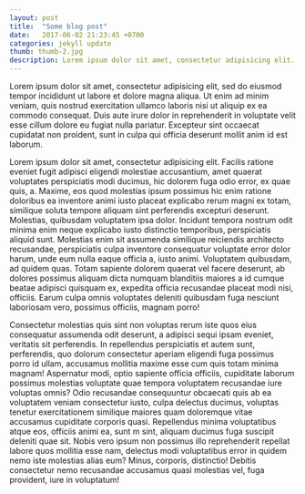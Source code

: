 ```yaml
---
layout: post
title:  "Some blog post"
date:   2017-06-02 21:23:45 +0700
categories: jekyll update
thumb: thumb-2.jpg
description: Lorem ipsum dolor sit amet, consectetur adipisicing elit. Ratione tempor
---
```

<p>Lorem ipsum dolor sit amet, consectetur adipisicing elit, sed do eiusmod
tempor incididunt ut labore et dolore magna aliqua. Ut enim ad minim veniam,
quis nostrud exercitation ullamco laboris nisi ut aliquip ex ea commodo
consequat. Duis aute irure dolor in reprehenderit in voluptate velit esse
cillum dolore eu fugiat nulla pariatur. Excepteur sint occaecat cupidatat non
proident, sunt in culpa qui officia deserunt mollit anim id est laborum.</p>
<p>Lorem ipsum dolor sit amet, consectetur adipisicing elit. Facilis ratione eveniet fugit adipisci eligendi molestiae accusantium, amet quaerat voluptates perspiciatis modi ducimus, hic dolorem fuga odio error, ex quae quis, a. Maxime, eos quod molestias ipsum possimus hic enim ratione doloribus ea inventore animi iusto placeat explicabo rerum magni ex totam, similique soluta tempore aliquam sint perferendis excepturi deserunt. Molestias, quibusdam voluptatem ipsa dolor. Incidunt tempora nostrum odit minima enim neque explicabo iusto distinctio temporibus, perspiciatis aliquid sunt. Molestias enim sit assumenda similique reiciendis architecto recusandae, perspiciatis culpa inventore consequatur voluptate error dolor harum, unde eum nulla eaque officia a, iusto animi. Voluptatem quibusdam, ad quidem quas. Totam sapiente dolorem quaerat vel facere deserunt, ab dolores possimus aliquam dicta numquam blanditiis maiores a id cumque beatae adipisci quisquam ex, expedita officia recusandae placeat modi nisi, officiis. Earum culpa omnis voluptates deleniti quibusdam fuga nesciunt laboriosam vero, possimus officiis, magnam porro!</p>
<p>Consectetur molestias quis sint non voluptas rerum iste quos eius consequatur assumenda odit deserunt, a adipisci sequi ipsam eveniet, veritatis sit perferendis. In repellendus perspiciatis et autem sunt, perferendis, quo dolorum consectetur aperiam eligendi fuga possimus porro id ullam, accusamus mollitia maxime esse cum quis totam minima magnam! Aspernatur modi, optio sapiente officia officiis, cupiditate laborum possimus molestias voluptate quae tempora voluptatem recusandae iure voluptas omnis? Odio recusandae consequuntur obcaecati quis ab ea voluptatem veniam consectetur iusto, culpa delectus ducimus, voluptas tenetur exercitationem similique maiores quam doloremque vitae accusamus cupiditate corporis quasi. Repellendus minima voluptatibus atque eos, officiis animi ea, sunt m sint, aliquam ducimus fuga suscipit deleniti quae sit. Nobis vero ipsum non possimus illo reprehenderit repellat labore quos mollitia esse nam, delectus modi voluptatibus error in quidem nemo iste molestias alias eum? Minus, corporis, distinctio! Debitis consectetur nemo recusandae accusamus quasi molestias vel, fuga provident, iure in voluptatum!</p>

